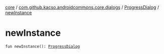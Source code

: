 [core](../../index.md) / [com.github.kacso.androidcommons.core.dialogs](../index.md) / [ProgressDialog](index.md) / [newInstance](.)

# newInstance

`fun newInstance(): `[`ProgressDialog`](index.md)